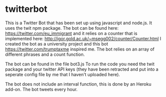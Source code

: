 # twitterbot

This is a Twitter Bot that has been set up using javascript and node.js. It uses the twit npm package. The bot can be found here: https://twitter.com/eu_immigrant and it relies on a counter that is implemented here: http://igor.gold.ac.uk/~msegg002/counter/Counter.html
I created the bot as a university project and this bot https://twitter.com/trumptaxme inspired me.
The bot relies on an array of different phrases and a count function.

The bot can be found in the file bot3.js
To run the code you need the twit package and your twitter API keys (they have been retracted and put into a seperate config file by me that I haven't uploaded here).

The bot does not include an interval function, this is done by an Heroku add-on. The bot tweets every hour.
